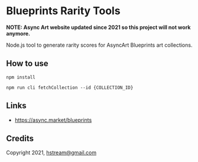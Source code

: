# Blueprints Rarity Tools 

**NOTE: Async Art website updated since 2021 so this project will not work anymore.**

Node.js tool to generate rarity scores for AsyncArt Blueprints art collections.

## How to use

```
npm install

npm run cli fetchCollection --id {COLLECTION_ID}
```

## Links

- https://async.market/blueprints

## Credits

Copyright 2021, hstream@gmail.com
